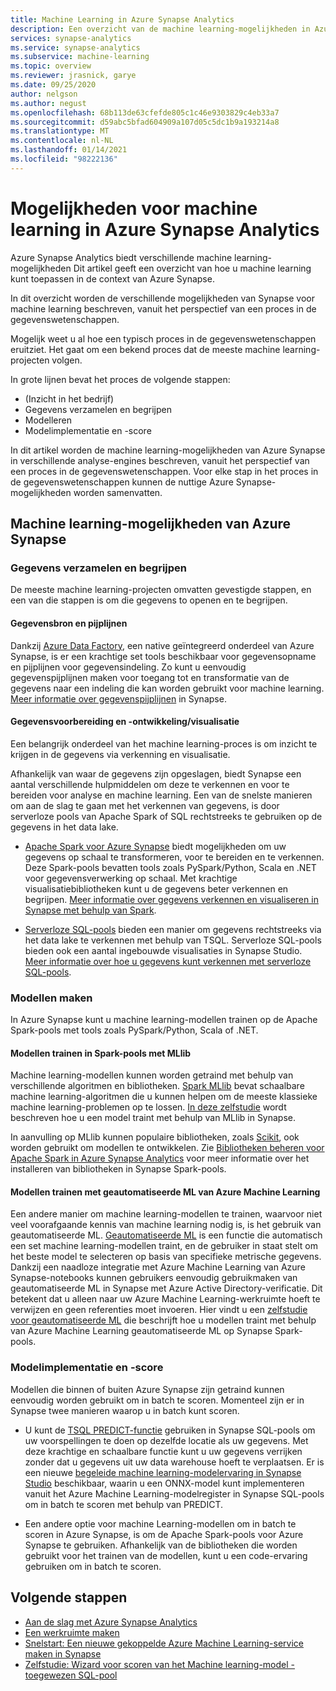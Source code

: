 ```yaml
---
title: Machine Learning in Azure Synapse Analytics
description: Een overzicht van de machine learning-mogelijkheden in Azure Synapse Analytics.
services: synapse-analytics
ms.service: synapse-analytics
ms.subservice: machine-learning
ms.topic: overview
ms.reviewer: jrasnick, garye
ms.date: 09/25/2020
author: nelgson
ms.author: negust
ms.openlocfilehash: 68b113de63cfefde805c1c46e9303829c4eb33a7
ms.sourcegitcommit: d59abc5bfad604909a107d05c5dc1b9a193214a8
ms.translationtype: MT
ms.contentlocale: nl-NL
ms.lasthandoff: 01/14/2021
ms.locfileid: "98222136"
---
```

# <a name="machine-learning-capabilities-in-azure-synapse-analytics"></a>Mogelijkheden voor machine learning in Azure Synapse Analytics

Azure Synapse Analytics biedt verschillende machine learning-mogelijkheden Dit artikel geeft een overzicht van hoe u machine learning kunt toepassen in de context van Azure Synapse.

In dit overzicht worden de verschillende mogelijkheden van Synapse voor machine learning beschreven, vanuit het perspectief van een proces in de gegevenswetenschappen.

Mogelijk weet u al hoe een typisch proces in de gegevenswetenschappen eruitziet. Het gaat om een bekend proces dat de meeste machine learning-projecten volgen.

In grote lijnen bevat het proces de volgende stappen:
* (Inzicht in het bedrijf)
* Gegevens verzamelen en begrijpen
* Modelleren
* Modelimplementatie en -score

In dit artikel worden de machine learning-mogelijkheden van Azure Synapse in verschillende analyse-engines beschreven, vanuit het perspectief van een proces in de gegevenswetenschappen. Voor elke stap in het proces in de gegevenswetenschappen kunnen de nuttige Azure Synapse-mogelijkheden worden samenvatten.

## <a name="azure-synapse-machine-learning-capabilities"></a>Machine learning-mogelijkheden van Azure Synapse

### <a name="data-acquisition-and-understanding"></a>Gegevens verzamelen en begrijpen

De meeste machine learning-projecten omvatten gevestigde stappen, en een van die stappen is om die gegevens to openen en te begrijpen.

#### <a name="data-source-and-pipelines"></a>Gegevensbron en pijplijnen

Dankzij [Azure Data Factory](../../data-factory/introduction.md), een native geïntegreerd onderdeel van Azure Synapse, is er een krachtige set tools beschikbaar voor gegevensopname en pijplijnen voor gegevensindeling. Zo kunt u eenvoudig gegevenspijplijnen maken voor toegang tot en transformatie van de gegevens naar een indeling die kan worden gebruikt voor machine learning. [Meer informatie over gegevenspijplijnen](../../data-factory/concepts-pipelines-activities.md?bc=%2fazure%2fsynapse-analytics%2fbreadcrumb%2ftoc.json&toc=%2fazure%2fsynapse-analytics%2ftoc.json) in Synapse. 

#### <a name="data-preparation-and-explorationvisualization"></a>Gegevensvoorbereiding en -ontwikkeling/visualisatie

Een belangrijk onderdeel van het machine learning-proces is om inzicht te krijgen in de gegevens via verkenning en visualisatie.

Afhankelijk van waar de gegevens zijn opgeslagen, biedt Synapse een aantal verschillende hulpmiddelen om deze te verkennen en voor te bereiden voor analyse en machine learning. Een van de snelste manieren om aan de slag te gaan met het verkennen van gegevens, is door serverloze pools van Apache Spark of SQL rechtstreeks te gebruiken op de gegevens in het data lake.

* [Apache Spark voor Azure Synapse](../spark/apache-spark-overview.md) biedt mogelijkheden om uw gegevens op schaal te transformeren, voor te bereiden en te verkennen. Deze Spark-pools bevatten tools zoals PySpark/Python, Scala en .NET voor gegevensverwerking op schaal. Met krachtige visualisatiebibliotheken kunt u de gegevens beter verkennen en begrijpen. [Meer informatie over gegevens verkennen en visualiseren in Synapse met behulp van Spark](../get-started-analyze-spark.md).

* [Serverloze SQL-pools](../sql/on-demand-workspace-overview.md) bieden een manier om gegevens rechtstreeks via het data lake te verkennen met behulp van TSQL. Serverloze SQL-pools bieden ook een aantal ingebouwde visualisaties in Synapse Studio. [Meer informatie over hoe u gegevens kunt verkennen met serverloze SQL-pools](../get-started-analyze-sql-on-demand.md).

### <a name="modeling"></a>Modellen maken

In Azure Synapse kunt u machine learning-modellen trainen op de Apache Spark-pools met tools zoals PySpark/Python, Scala of .NET.

#### <a name="train-models-on-spark-pools-with-mllib"></a>Modellen trainen in Spark-pools met MLlib

Machine learning-modellen kunnen worden getraind met behulp van verschillende algoritmen en bibliotheken. [Spark MLlib](http://spark.apache.org/docs/latest/ml-guide.html) bevat schaalbare machine learning-algoritmen die u kunnen helpen om de meeste klassieke machine learning-problemen op te lossen. [In deze zelfstudie](../spark/apache-spark-machine-learning-mllib-notebook.md) wordt beschreven hoe u een model traint met behulp van MLlib in Synapse.

In aanvulling op MLlib kunnen populaire bibliotheken, zoals [Scikit](https://scikit-learn.org/stable/), ook worden gebruikt om modellen te ontwikkelen. Zie [Bibliotheken beheren voor Apache Spark in Azure Synapse Analytics](../spark/apache-spark-azure-portal-add-libraries.md) voor meer informatie over het installeren van bibliotheken in Synapse Spark-pools.

#### <a name="train-models-with-azure-machine-learning-automated-ml"></a>Modellen trainen met geautomatiseerde ML van Azure Machine Learning

Een andere manier om machine learning-modellen te trainen, waarvoor niet veel voorafgaande kennis van machine learning nodig is, is het gebruik van geautomatiseerde ML. [Geautomatiseerde ML](../../machine-learning/concept-automated-ml.md) is een functie die automatisch een set machine learning-modellen traint, en de gebruiker in staat stelt om het beste model te selecteren op basis van specifieke metrische gegevens. Dankzij een naadloze integratie met Azure Machine Learning van Azure Synapse-notebooks kunnen gebruikers eenvoudig gebruikmaken van geautomatiseerde ML in Synapse met Azure Active Directory-verificatie.  Dit betekent dat u alleen naar uw Azure Machine Learning-werkruimte hoeft te verwijzen en geen referenties moet invoeren. Hier vindt u een [zelfstudie voor geautomatiseerde ML](../spark/apache-spark-azure-machine-learning-tutorial.md) die beschrijft hoe u modellen traint met behulp van Azure Machine Learning geautomatiseerde ML op Synapse Spark-pools.

### <a name="model-deployment-and-scoring"></a>Modelimplementatie en -score

Modellen die binnen of buiten Azure Synapse zijn getraind kunnen eenvoudig worden gebruikt om in batch te scoren. Momenteel zijn er in Synapse twee manieren waarop u in batch kunt scoren.

* U kunt de [TSQL PREDICT-functie](../sql-data-warehouse/sql-data-warehouse-predict.md) gebruiken in Synapse SQL-pools om uw voorspellingen te doen op dezelfde locatie als uw gegevens. Met deze krachtige en schaalbare functie kunt u uw gegevens verrijken zonder dat u gegevens uit uw data warehouse hoeft te verplaatsen. Er is een nieuwe [begeleide machine learning-modelervaring in Synapse Studio](./tutorial-sql-pool-model-scoring-wizard.md) beschikbaar, waarin u een ONNX-model kunt implementeren vanuit het Azure Machine Learning-modelregister in Synapse SQL-pools om in batch te scoren met behulp van PREDICT.

* Een andere optie voor machine Learning-modellen om in batch te scoren in Azure Synapse, is om de Apache Spark-pools voor Azure Synapse te gebruiken. Afhankelijk van de bibliotheken die worden gebruikt voor het trainen van de modellen, kunt u een code-ervaring gebruiken om in batch te scoren.

## <a name="next-steps"></a>Volgende stappen

* [Aan de slag met Azure Synapse Analytics](../get-started.md)
* [Een werkruimte maken](../get-started-create-workspace.md)
* [Snelstart: Een nieuwe gekoppelde Azure Machine Learning-service maken in Synapse](quickstart-integrate-azure-machine-learning.md)
* [Zelfstudie: Wizard voor scoren van het Machine learning-model - toegewezen SQL-pool](tutorial-sql-pool-model-scoring-wizard.md)